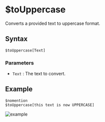 # $toUppercase
Converts a provided text to uppercase format.

## Syntax
```
$toUppercase[Text]
```

### Parameters
- `Text` : The text to convert.

## Example
```
$nomention
$toUppercase[this text is now UPPERCASE]
```
![example](https://user-images.githubusercontent.com/69215413/125359304-154d6700-e338-11eb-94b9-f792bcbabef3.png)

